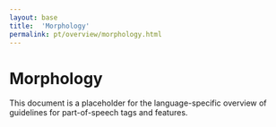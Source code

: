 ```yaml
---
layout: base
title:  'Morphology'
permalink: pt/overview/morphology.html
---
```


# Morphology

This document is a placeholder for the language-specific overview of
guidelines for part-of-speech tags and features.

